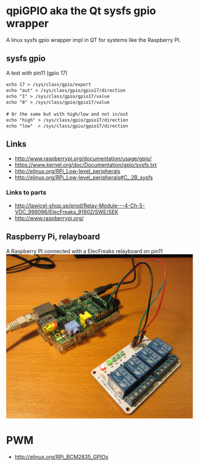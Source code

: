 # qpiGPIO aka the Qt sysfs gpio wrapper

A linux sysfs gpio wrapper impl in QT for systems like the Raspberry PI.


## sysfs gpio

A test with pin11 (gpio 17)
```
echo 17 > /sys/class/gpio/export
echo "out" > /sys/class/gpio/gpio17/direction 
echo "1" > /sys/class/gpio/gpio17/value 
echo "0" > /sys/class/gpio/gpio17/value 

# Or the same but with high/low and not in/out
echo "high" > /sys/class/gpio/gpio17/direction
echo "low"  > /sys/class/gpio/gpio17/direction
```

## Links

* http://www.raspberrypi.org/documentation/usage/gpio/
* https://www.kernel.org/doc/Documentation/gpio/sysfs.txt
* http://elinux.org/RPi_Low-level_peripherals
* http://elinux.org/RPi_Low-level_peripherals#C_.2B_sysfs

### Links to parts

* http://lawicel-shop.se/prod/Relay-Module---4-Ch-5-VDC_999096/ElecFreaks_91902/SWE/SEK
* http://www.raspberrypi.org/

## Raspberry Pi, relayboard

A Raspberry PI connected with a ElecFreaks relayboard on pin11
![Raspberry PI connected with a ElecFreaks relayboard on pin11](hw/RaspberryPI_pin11_to_ElecFreaks_relayboard.jpg)

# PWM
* http://elinux.org/RPi_BCM2835_GPIOs
